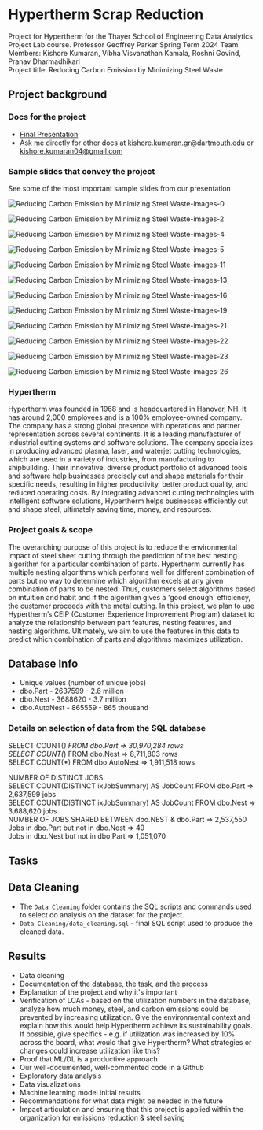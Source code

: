 # Hypertherm Scrap Reduction
Project for Hypertherm for the Thayer School of Engineering Data Analytics Project Lab course. 
Professor Geoffrey Parker 
Spring Term 2024
Team Members: Kishore Kumaran, Vibha Visvanathan Kamala, Roshni Govind, Pranav Dharmadhikari  
Project title: Reducing Carbon Emission by Minimizing Steel Waste

## Project background 

### Docs for the project
* [Final Presentation](https://drive.google.com/file/d/1ZOuMiVnZNY-P22lvO5lX4LpsUD0mofU_/view?usp=drive_link)
* Ask me directly for other docs at kishore.kumaran.gr@dartmouth.edu or kishore.kumaran04@gmail.com

### Sample slides that convey the project
See some of the most important sample slides from our presentation

![Reducing Carbon Emission by Minimizing Steel Waste-images-0](https://github.com/kishorekumaran04/hypertherm_scrap_reduction/assets/30934994/8216286a-2d3b-4646-a433-1deceef16c88)

![Reducing Carbon Emission by Minimizing Steel Waste-images-2](https://github.com/kishorekumaran04/hypertherm_scrap_reduction/assets/30934994/99cc6371-47a5-40a2-8b2b-a35522c731c4)


![Reducing Carbon Emission by Minimizing Steel Waste-images-4](https://github.com/kishorekumaran04/hypertherm_scrap_reduction/assets/30934994/fe3d7249-d972-4e68-8483-d879c80edc5f)

![Reducing Carbon Emission by Minimizing Steel Waste-images-5](https://github.com/kishorekumaran04/hypertherm_scrap_reduction/assets/30934994/cefbbbd1-57e6-4563-8920-2aae062f6c64)

![Reducing Carbon Emission by Minimizing Steel Waste-images-11](https://github.com/kishorekumaran04/hypertherm_scrap_reduction/assets/30934994/053ed5dd-01e9-4675-8365-c8221844fa33)

![Reducing Carbon Emission by Minimizing Steel Waste-images-13](https://github.com/kishorekumaran04/hypertherm_scrap_reduction/assets/30934994/5715601d-2fa6-4010-8a75-bf1eacd79c9e)

![Reducing Carbon Emission by Minimizing Steel Waste-images-16](https://github.com/kishorekumaran04/hypertherm_scrap_reduction/assets/30934994/c9102e60-cfba-47fc-9c3f-d03df9625773)

![Reducing Carbon Emission by Minimizing Steel Waste-images-19](https://github.com/kishorekumaran04/hypertherm_scrap_reduction/assets/30934994/2e65a6e4-6e6c-4214-a527-4a8e7784a644)

![Reducing Carbon Emission by Minimizing Steel Waste-images-21](https://github.com/kishorekumaran04/hypertherm_scrap_reduction/assets/30934994/e6dc9cba-dd8e-4e0e-b04b-15706b7753f6)

![Reducing Carbon Emission by Minimizing Steel Waste-images-22](https://github.com/kishorekumaran04/hypertherm_scrap_reduction/assets/30934994/184a1b78-4e87-4bcc-8392-b393946cfc06)

![Reducing Carbon Emission by Minimizing Steel Waste-images-23](https://github.com/kishorekumaran04/hypertherm_scrap_reduction/assets/30934994/0cc9f813-e3a8-468e-aad5-15c7b79560c6)

![Reducing Carbon Emission by Minimizing Steel Waste-images-26](https://github.com/kishorekumaran04/hypertherm_scrap_reduction/assets/30934994/280897ab-d6dd-4304-8fca-0470a6750718)


### Hypertherm
Hypertherm was founded in 1968 and is headquartered in Hanover, NH. It has around 2,000 employees and is a 100% employee-owned company. The company has a strong global presence with operations and partner representation across several continents. It is a leading manufacturer of industrial cutting systems and software solutions. The company specializes in producing advanced plasma, laser, and waterjet cutting technologies, which are used in a variety of industries, from manufacturing to shipbuilding. Their innovative, diverse product portfolio of advanced tools and software help businesses precisely cut and shape materials for their specific needs, resulting in higher productivity, better product quality, and reduced operating costs. By integrating advanced cutting technologies with intelligent software solutions, Hypertherm helps businesses efficiently cut and shape steel, ultimately saving time, money, and resources.

### Project goals & scope 
The overarching purpose of this project is to reduce the environmental impact of steel sheet cutting through the prediction of the best nesting algorithm for a particular combination of parts. Hypertherm currently has multiple nesting algorithms which performs well for different combination of parts but no way to determine which algorithm excels at any given combination of parts to be nested. Thus, customers select algorithms based on intuition and habit and if the algorithm gives a 'good enough' efficiency, the customer proceeds with the metal cutting. In this project, we plan to use Hypertherm’s CEIP (Customer Experience Improvement Program) dataset to analyze the relationship between part features, nesting features, and nesting algorithms. Ultimately, we aim to use the features in this data to predict which combination of parts and algorithms maximizes utilization. 

## Database Info

* Unique values (number of unique jobs)
* dbo.Part - 2637599 - 2.6 million
* dbo.Nest - 3688620 - 3.7 million
* dbo.AutoNest - 865559 - 865 thousand 

### Details on selection of data from the SQL database

SELECT COUNT(*) FROM dbo.Part => 30,970,284 rows  
SELECT COUNT(*) FROM dbo.Nest => 8,711,803 rows  
SELECT COUNT(*) FROM dbo.AutoNest => 1,911,518 rows  

NUMBER OF DISTINCT JOBS:  
SELECT COUNT(DISTINCT ixJobSummary) AS JobCount FROM dbo.Part => 2,637,599 jobs  
SELECT COUNT(DISTINCT ixJobSummary) AS JobCount FROM dbo.Nest => 3,688,620 jobs  
NUMBER OF JOBS SHARED BETWEEN dbo.NEST & dbo.Part => 2,537,550  
Jobs in dbo.Part but not in dbo.Nest => 49  
Jobs in dbo.Nest but not in dbo.Part => 1,051,070 

## Tasks 

## Data Cleaning 
* The `Data Cleaning` folder contains the SQL scripts and commands used to select do analysis on the dataset for the project. 
* `Data Cleaning/data_cleaning.sql` - final SQL script used to produce the cleaned data. 

## Results
* Data cleaning 
* Documentation of the database, the task, and the process 
* Explanation of the project and why it's important 
* Verification of LCAs - based on the utilization numbers in the database, analyze how much money, steel, and carbon emissions could be prevented by increasing utilization. Give the environmental context and explain how this would help Hypertherm achieve its sustainability goals. If possible, give specifics - e.g. if utilization was increased by 10% across the board, what would that give Hypertherm? What strategies or changes could increase utilization like this? 
* Proof that ML/DL is a productive approach 
* Our well-documented, well-commented code in a Github
* Exploratory data analysis 
* Data visualizations 
* Machine learning model initial results 
* Recommendations for what data might be needed in the future
* Impact articulation and ensuring that this project is applied within the organization for emissions reduction & steel saving 
